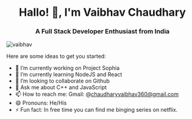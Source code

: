 <h1 align="center">Hallo! 👋, I'm Vaibhav Chaudhary</h1>
<h3 align="center">A Full Stack Developer Enthusiast from India</h3>

<p align="left"> <img src="https://komarev.com/ghpvc/?username=PerksofbeingVaibhav&label=Profile%20views&color=0e75b6&style=flat" alt="vaibhav" /> </p>
Here are some ideas to get you started:

- 🔭 I’m currently working on Project Sophia
- 🌱 I’m currently learning NodeJS and React
- 👯 I’m looking to collaborate on Github
- 💬 Ask me about C++ and JavaScript
- 📫 How to reach me: Gmail: @chaudharyvaibhav360@gmail.com
- 😄 Pronouns: He/His
- ⚡ Fun fact: In free time you can find me binging series on  netflix.
